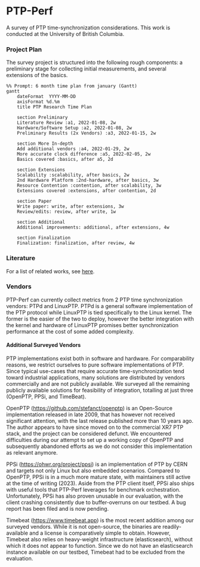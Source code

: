 # PTP-Perf

A survey of PTP time-synchronization considerations. This work is conducted at the University of British Columbia.

### Project Plan

The survey project is structured into the following rough components: a preliminary stage for collecting initial measurements, and several extensions of the basics. 
```mermaid
%% Prompt: 6 month time plan from january (Gantt)
gantt
    dateFormat  YYYY-MM-DD
    axisFormat %d.%m
    title PTP Research Time Plan
    
    section Preliminary
    Literature Review :a1, 2022-01-08, 2w
    Hardware/Software Setup :a2, 2022-01-08, 2w
    Preliminary Results (2x Vendors) :a3, 2022-01-15, 2w
    
    section More In-depth
    Add additional vendors :a4, 2022-01-29, 2w
    More accurate clock difference :a5, 2022-02-05, 2w
    Basics covered :basics, after a5, 2d
    
    section Extensions
    Scalability :scalability, after basics, 2w
    2nd Hardware Platform :2nd-hardware, after basics, 3w
    Resource Contention :contention, after scalability, 3w
    Extensions covered :extensions, after contention, 2d
    
    section Paper
    Write paper: write, after extensions, 3w
    Review/edits: review, after write, 1w

    section Additional
    Additional improvements: additional, after extensions, 4w

    section Finalization
    Finalization: finalization, after review, 4w
```

### Literature
For a list of related works, see [here](literature.md).

### Vendors

PTP-Perf can currently collect metrics from 2 PTP time synchronization vendors: PTPd and LinuxPTP. PTPd is a general software implementation of the PTP protocol while LinuxPTP is tied specifically to the Linux kernel. The former is the easier of the two to deploy, however the better integration with the kernel and hardware of LinuxPTP promises better synchronization performance at the cost of some added complexity.

#### Additional Surveyed Vendors
PTP implementations exist both in software and hardware. For comparability reasons, we restrict ourselves to pure software implementations of PTP. Since typical use-cases that require accurate time-synchronization tend toward industrial applications, many solutions are distributed by vendors commercially and are not publicly available. We surveyed all the remaining publicly available solutions for feasibility of integration, totalling at just three (OpenPTP, PPSi, and TimeBeat). 

OpenPTP (https://github.com/stefanct/openptp) is an Open-Source implementation released in late 2009, that has however not received significant attention, with the last release published more than 10 years ago. The author appears to have since moved on to the commercial XR7 PTP stack, and the project can be considered defunct. We encountered difficulties during our attempt to set up a working copy of OpenPTP and subsequently abandoned efforts as we do not consider this implementation as relevant anymore.

PPSi (https://ohwr.org/project/ppsi) is an implementation of PTP by CERN and targets not only Linux but also embedded scenarios. Compared to OpenPTP, PPSi is in a much more mature state, with maintainers still active at the time of writing (2023). Aside from the PTP client itself, PPSi also ships with useful tools that PTP-Perf leverages for benchmark orchestration. Unfortunately, PPSi has also proven unusable in our evaluation, with the client crashing consistently due to buffer-overruns on our testbed. A bug report has been filed and is now pending.

Timebeat (https://www.timebeat.app) is the most recent addition among our surveyed vendors. While it is not open-source, the binaries are readily-available and a license is comparatively simple to obtain. However, Timebeat also relies on heavy-weight infrastructure (elasticsearch), without which it does not appear to function. Since we do not have an elasticsearch instance available on our testbed, Timebeat had to be excluded from the evaluation.
